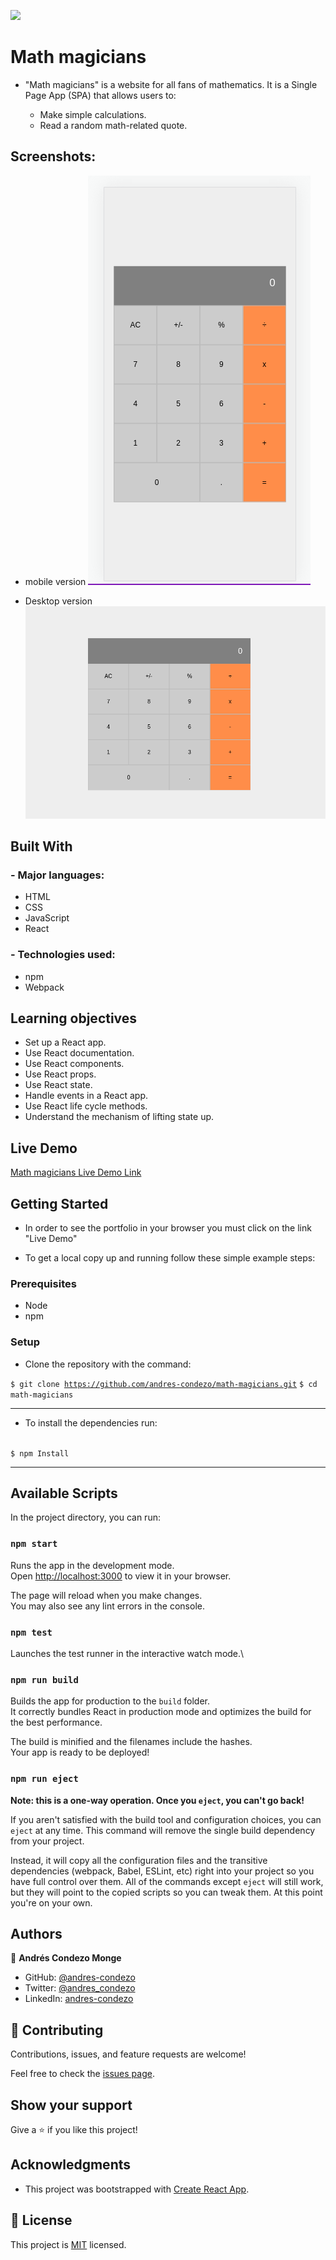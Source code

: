 ![](https://img.shields.io/badge/Microverse-blueviolet)

# Math magicians

- "Math magicians" is a website for all fans of mathematics. It is a Single Page App (SPA) that allows users to:

    - Make simple calculations.
    - Read a random math-related quote.

## Screenshots:

- mobile version
![screenshot](./src/assets/screenshot-mobile.png)

- Desktop version
![screenshot](./src/assets/screenshot.png)

## Built With

### - Major languages:
  - HTML
  - CSS
  - JavaScript
  - React

### - Technologies used:
  - npm
  - Webpack

## Learning objectives

- Set up a React app.
- Use React documentation.
- Use React components.
- Use React props.
- Use React state.
- Handle events in a React app.
- Use React life cycle methods.
- Understand the mechanism of lifting state up.

## Live Demo

[Math magicians Live Demo Link](https://andres-condezo.github.io/math-magicians/)

## Getting Started

- In order to see the portfolio in your browser you must click on the link "Live Demo"

- To get a local copy up and running follow these simple example steps:

### Prerequisites
  - Node
  - npm

### Setup

- Clone the repository with the command:

<code>$ git clone https://github.com/andres-condezo/math-magicians.git</code>
<code>$ cd math-magicians</code>

---

- To install the dependencies run: 

<code>
$ npm Install
</code>

---

## Available Scripts

In the project directory, you can run:

### `npm start`

Runs the app in the development mode.\
Open [http://localhost:3000](http://localhost:3000) to view it in your browser.

The page will reload when you make changes.\
You may also see any lint errors in the console.

### `npm test`

Launches the test runner in the interactive watch mode.\

### `npm run build`

Builds the app for production to the `build` folder.\
It correctly bundles React in production mode and optimizes the build for the best performance.

The build is minified and the filenames include the hashes.\
Your app is ready to be deployed!

### `npm run eject`

**Note: this is a one-way operation. Once you `eject`, you can't go back!**

If you aren't satisfied with the build tool and configuration choices, you can `eject` at any time. This command will remove the single build dependency from your project.

Instead, it will copy all the configuration files and the transitive dependencies (webpack, Babel, ESLint, etc) right into your project so you have full control over them. All of the commands except `eject` will still work, but they will point to the copied scripts so you can tweak them. At this point you're on your own.


## Authors

👤 **Andrés Condezo Monge**

- GitHub: [@andres-condezo](https://github.com/andres-condezo)
- Twitter: [@andres_condezo](https://twitter.com/andres_condezo)
- LinkedIn: [andres-condezo](https://linkedin.com/in/andres-condezo)

## 🤝 Contributing

Contributions, issues, and feature requests are welcome!

Feel free to check the [issues page](../../issues/).

## Show your support

Give a ⭐️ if you like this project!

## Acknowledgments

- This project was bootstrapped with [Create React App](https://github.com/facebook/create-react-app).

## 📝 License

This project is [MIT](./MIT.md) licensed.
